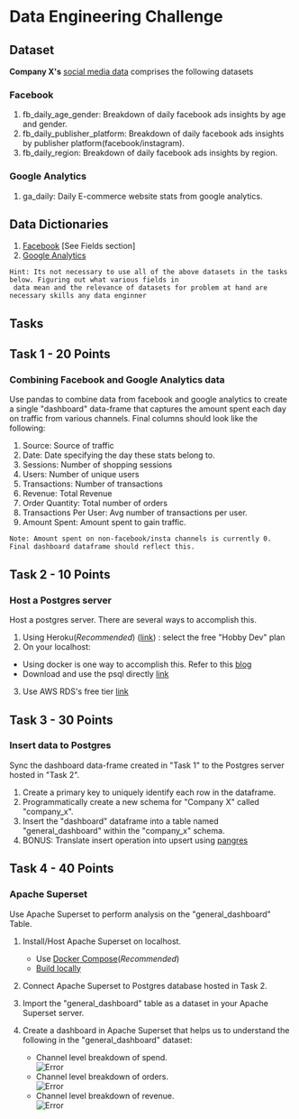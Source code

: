 # Data Engineering Challenge

## Dataset
**Company X's** [social media data](https://drive.google.com/drive/folders/1P8GOk0DGW_JTjCPeM9P8LOnCLIXh7oGl?usp=sharing) comprises the following datasets

### Facebook
1. fb_daily_age_gender: Breakdown of daily facebook ads insights by age and gender.
2. fb_daily_publisher_platform: Breakdown of daily facebook ads insights by publisher platform(facebook/instagram).
3. fb_daily_region: Breakdown of daily facebook ads insights by region.

### Google Analytics
1. ga_daily: Daily E-commerce website stats from google analytics.

## Data Dictionaries
1. [Facebook](https://developers.facebook.com/docs/marketing-api/insights/parameters/v13.0) [See Fields section]
2. [Google Analytics](https://ga-dev-tools.web.app/dimensions-metrics-explorer/)

```
Hint: Its not necessary to use all of the above datasets in the tasks below. Figuring out what various fields in
 data mean and the relevance of datasets for problem at hand are necessary skills any data enginner
  ```

## Tasks

## Task 1 - 20 Points
### Combining Facebook and Google Analytics data
Use pandas to combine data from facebook and google analytics to create a single "dashboard" data-frame that captures the
 amount spent each day on traffic from various channels. Final columns should look like the following:

1. Source: Source of traffic
2. Date: Date specifying the day these stats belong to. 
3. Sessions: Number of shopping sessions
4. Users: Number of unique users
5. Transactions: Number of transactions
6. Revenue: Total Revenue 
7. Order Quantity: Total number of orders
8. Transactions Per User: Avg number of transactions per user.
9. Amount Spent: Amount spent to gain traffic.
  
```Note: Amount spent on non-facebook/insta channels is currently 0. Final dashboard dataframe should reflect this.```

## Task 2 - 10 Points
### Host a Postgres server
Host a postgres server. There are several ways to accomplish this.
1. Using Heroku(*Recommended*) ([link](https://www.heroku.com/postgres)) : select the free "Hobby Dev" plan
2. On your localhost:
  - Using docker is one way to accomplish this. Refer to this [blog](https://towardsdatascience.com/how-to-run-postgresql-using-docker-15bf87b452d4)
  - Download and use the psql directly [link](https://www.postgresqltutorial.com/postgresql-getting-started/)
3. Use AWS RDS's free tier [link](https://aws.amazon.com/rds/free/)

## Task 3 - 30 Points
### Insert data to Postgres 
Sync the dashboard data-frame created in "Task 1" to the Postgres server hosted in "Task 2".
1. Create a primary key to uniquely identify each row in the dataframe.
2. Programmatically create a new schema for "Company X" called "company_x".
3. Insert the "dashboard" dataframe into a table named "general_dashboard" within the "company_x" schema.
4. BONUS: Translate insert operation into upsert using [pangres](https://github.com/ThibTrip/pangres)

## Task 4 - 40 Points
### Apache Superset
Use Apache Superset to perform analysis on the "general_dashboard" Table.
1. Install/Host Apache Superset on localhost.
    - Use [Docker Compose](https://superset.apache.org/docs/installation/installing-superset-using-docker-compose/)(*Recommended*)
    - [Build locally](https://superset.apache.org/docs/installation/installing-superset-from-scratch)
    
2. Connect Apache Superset to Postgres database hosted in Task 2.
3. Import the "general_dashboard" table as a dataset in your Apache Superset server.
4. Create a dashboard in Apache Superset that helps us to understand the following in the "general_dashboard" dataset:
    - Channel level breakdown of spend.<br>
    ![Error](res/channel_spend.jpg)<br>
    - Channel level breakdown of orders.<br>
    ![Error](res/channel_orders.jpg)<br>
    - Channel level breakdown of revenue.<br>
    ![Error](res/channel_revenue.jpg)
 



 

